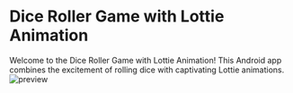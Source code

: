 # Dice Roller Game with Lottie Animation
Welcome to the Dice Roller Game with Lottie Animation! This Android app combines the excitement of rolling dice with captivating Lottie animations.<br>
                                                   ![preview](https://github.com/AngryFalcon89/DiceRollerGame/assets/91687355/d32d4c68-b44d-4a49-a5e5-ed13674c8a23)
